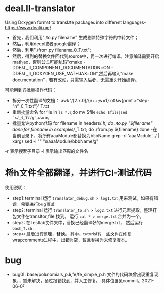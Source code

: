 # deal.II-translator
Using Doxygen format to translate packages into different languages-https://www.dealii.org/

- 首先，我们利用"./to.py filename" 生成剔除特殊字符的中转文件；
- 然后，利用deepl或者google翻译；
- 然后，利用"./from.py filename_0_T.txt";
- 然后，得到的替换文件回代到source中，再一次进行编译。注意编译需要开启mathjax，否则公式可能乱码"cmake -DDEAL_II_COMPONENT_DOCUMENTATION=ON -DDEAL_II_DOXYGEN_USE_MATHJAX=ON",然后再输入"make documentation"，若有改动，只需输入后者，无需重头开始编译。

可能用到的批量操作代码：
- 拆分一次性翻译的文档：
awk '/\[2.x.0\]/{n++;w=1} n&&w{print >"step-"n"_0_T.txt"}' T.txt
- 重新批量命名
for file in `ls *.h`;do mv $file `echo $file|sed 's/_0_T//g'`;done;
- 批量允许python代码
for filename in headers/*.h; do
        ./to.py "$filename" 
done
for filename in examples/*_T.txt; do
        ./from.py ${filename} 
done
-在当前目录下，将所有aaaModule都替换为bbbName
grep -rl 'aaaModule' ./  | xargs sed -i "" "s/aaaModule/bbbName/g"

-r 表示搜索子目录
-l 表示输出匹配的文件名


# 将h文件全部翻译，并进行CI-测试代码 
使用说明：
- step1: terminal 运行 `translator_debug.sh > log1.txt` 用来测试，如果有错误，需要进行bug调试
- step2: terminal 运行 `translator_to.sh > log2.txt` 进行元素提取，整理打包文件在transltor_file 找到。 运行 `cat * > merge.txt` 合并为一个。
- step3: 在Testlab文件夹中，替换已经翻译好的merge.txt， 然后运行  `bash_T.sh` .
- step4: 最后进行整理，替换。 其中，tutorial有一些文件在修复wrapcomments过程中，出错为空，暂且替换为未修复版本。

# bug
- bug01: base/polunomials_p.h,fe/fe_simple_p.h 文件的代码块曾出现重复现象，，暂未解决，通过报错找到，并人工修复。 具体位置见commit。2021-06-07